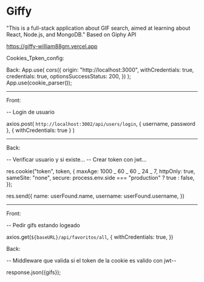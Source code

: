 # Giffy

"This is a full-stack application about GIF search, aimed at learning about React, Node.js, and MongoDB."
Based on Giphy API

https://giffy-william88gm.vercel.app

Cookies_Tpken_config:

Back:
App.use(
cors({
origin: "http://localhost:3000",
withCredentials: true,
credentials: true,
optionsSuccessStatus: 200,
})
);
App.use(cookie_parser());

---

Front:

-- Login de usuario

axios.post(
`http://localhost:3002/api/users/login`,
{ username, password },
{ withCredentials: true }
)

---

Back:

-- Verificar usuario y si existe...
-- Crear token con jwt...

res.cookie("token", token, {
maxAge: 1000 _ 60 _ 60 _ 24 _ 7,
httpOnly: true,
sameSite: "none",
secure: process.env.side === "production" ? true : false,
});

res.send({
name: userFound.name,
username: userFound.username,
})

---

Front:

-- Pedir gifs estando logeado

axios.get(`${baseURL}/api/favoritos/all`, {
withCredentials: true,
})

Back:

-- Middleware que valida si el token de la cookie es valido con jwt--

response.json({gifs});
